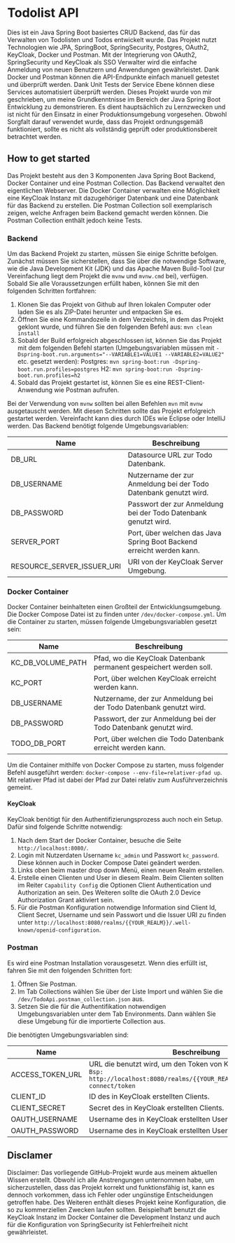 # Todolist API

Dies ist ein Java Spring Boot basiertes CRUD Backend, das für das Verwalten von Todolisten und Todos entwickelt wurde. Das Projekt nutzt Technologien wie JPA, SpringBoot, SpringSecurity, Postgres, OAuth2, KeyCloak, Docker und Postman. Mit der Integrierung von OAuth2, SpringSecurity und KeyCloak als SSO Verwalter wird die einfache Anmeldung von neuen Benutzern und Anwendungen gewährleistet. Dank Docker und Postman können die API-Endpunkte einfach manuell getestet und überprüft werden. Dank Unit Tests der Service Ebene können diese Services automatisiert überprüft werden.
Dieses Projekt wurde von mir geschrieben, um meine Grundkenntnisse im Bereich der Java Spring Boot Entwicklung zu demonstrieren. Es dient hauptsächlich zu Lernzwecken und ist nicht für den Einsatz in einer Produktionsumgebung vorgesehen. Obwohl Sorgfalt darauf verwendet wurde, dass das Projekt ordnungsgemäß funktioniert, sollte es nicht als vollständig geprüft oder produktionsbereit betrachtet werden.

## How to get started

Das Projekt besteht aus den 3 Komponenten Java Spring Boot Backend, Docker Container und eine Postman Collection. Das Backend verwaltet den eigentlichen Webserver. Die Docker Container verwalten eine Möglichkeit eine KeyCloak Instanz mit dazugehöriger Datenbank und eine Datenbank für das Backend zu erstellen. Die Postman Collection soll exemplarisch zeigen, welche Anfragen beim Backend  gemacht werden können. Die Postman Collection enthält jedoch keine Tests.

### Backend

Um das Backend Projekt zu starten, müssen Sie einige Schritte befolgen. Zunächst müssen Sie sicherstellen, dass Sie über die notwendige Software, wie die Java Development Kit (JDK) und das Apache Maven Build-Tool (zur Vereinfachung liegt dem Projekt die `mvnw` und `mvnw.cmd` bei), verfügen. Sobald Sie alle Voraussetzungen erfüllt haben, können Sie mit den folgenden Schritten fortfahren:

1. Klonen Sie das Projekt von Github auf Ihren lokalen Computer oder laden Sie es als ZIP-Datei herunter und entpacken Sie es.
2. Öffnen Sie eine Kommandozeile in dem Verzeichnis, in dem das Projekt geklont wurde, und führen Sie den folgenden Befehl aus: `mvn clean install`
3. Sobald der Build erfolgreich abgeschlossen ist, können Sie das Projekt mit dem folgenden Befehl starten (Umgebungsvariablen müssen mit `-Dspring-boot.run.arguments="--VARIABLE1=VALUE1 --VARIABLE2=VALUE2"` etc. gesetzt werden): Postgres: `mvn spring-boot:run -Dspring-boot.run.profiles=postgres` H2: `mvn spring-boot:run -Dspring-boot.run.profiles=h2`
4. Sobald das Projekt gestartet ist, können Sie es eine REST-Client-Anwendung wie Postman aufrufen.

Bei der Verwendung von `mvnw` sollten bei allen Befehlen `mvn` mit `mvnw` ausgetauscht werden. Mit diesen Schritten sollte das Projekt erfolgreich gestartet werden. Vereinfacht kann dies durch IDEs wie Eclipse oder IntelliJ werden.
Das Backend benötigt folgende Umgebungsvariablen:

| Name                       | Beschreibung                                                          |
|----------------------------|-----------------------------------------------------------------------|
| DB_URL                     | Datasource URL zur Todo Datenbank.                                    |
| DB_USERNAME                | Nutzername der zur Anmeldung bei der Todo Datenbank genutzt wird.     |
| DB_PASSWORD                | Passwort der zur Anmeldung bei der Todo Datenbank genutzt wird.       |
| SERVER_PORT                | Port, über welchen das Java Spring Boot Backend erreicht werden kann. |
| RESOURCE_SERVER_ISSUER_URI | URI von der KeyCloak Server Umgebung.                                 |

### Docker Container

Docker Container beinhalteten einen Großteil der Entwicklungsumgebung. Die Docker Compose Datei ist zu finden unter `/dev/docker-compose.yml`. Um die Container zu starten, müssen folgende Umgebungsvariablen gesetzt sein:

| Name              | Beschreibung                                                       |
|-------------------|--------------------------------------------------------------------|
| KC_DB_VOLUME_PATH | Pfad, wo die KeyCloak Datenbank permanent gespeichert werden soll. |
| KC_PORT           | Port, über welchen KeyCloak erreicht werden kann.                  |
| DB_USERNAME       | Nutzername, der zur Anmeldung bei der Todo Datenbank genutzt wird. |
| DB_PASSWORD       | Passwort, der zur Anmeldung bei der Todo Datenbank genutzt wird.   |
| TODO_DB_PORT      | Port, über welchen die Todo Datenbank erreicht werden kann.        |

Um die Container mithilfe von Docker Compose zu starten, muss folgender Befehl ausgeführt werden: `docker-compose --env-file=relativer-pfad up`. Mit relativer Pfad ist dabei der Pfad zur Datei relativ zum Ausführverzeichnis gemeint.

#### KeyCloak

KeyCloak benötigt für den Authentifizierungsprozess auch noch ein Setup. Dafür sind folgende Schritte notwendig:
1. Nach dem Start der Docker Container, besuche die Seite `http://localhost:8080/`.
2. Login mit Nutzerdaten Username `kc_admin` und Passwort `kc_password`. Diese können auch in Docker Compose Datei geändert werden.
3. Links oben beim master drop down Menü, einen neuen Realm erstellen.
4. Erstelle einen Clienten und User in diesem Realm. Beim Clienten sollten im Reiter `Capability Config` die Optionen Client Authentication und Authorization an sein. Des Weiteren sollte die OAuth 2.0 Device Authorization Grant aktiviert sein.
5. Für die Postman Konfiguration notwendige Information sind Client Id, Client Secret, Username und sein Passwort und die Issuer URI zu finden unter `http://localhost:8080/realms/{{YOUR_REALM}}/.well-known/openid-configuration`.

### Postman

Es wird eine Postman Installation vorausgesetzt. Wenn dies erfüllt ist, fahren Sie mit den folgenden Schritten fort:

1. Öffnen Sie Postman.
2. Im Tab Collections wählen Sie über der Liste Import und wählen Sie die `/dev/TodoApi.postman_collection.json` aus.
3. Setzen Sie die für die Authentifikation notwendigen Umgebungsvariablen unter dem Tab Environments. Dann wählen Sie diese Umgebung für die importierte Collection aus.

Die benötigten Umgebungsvariablen sind:

| Name             | Beschreibung                                                                                                                                 |
|------------------|----------------------------------------------------------------------------------------------------------------------------------------------|
| ACCESS_TOKEN_URL | URL die benutzt wird, um den Token von KeyCloak anzufragen. `Bsp: http://localhost:8080/realms/{{YOUR_REALM}}/protocol/openid-connect/token` |
| CLIENT_ID        | ID des in KeyCloak erstellten Clients.                                                                                                       |
| CLIENT_SECRET    | Secret des in KeyCloak erstellten Clients.                                                                                                   |
| OAUTH_USERNAME   | Username des in KeyCloak erstellten Users.                                                                                                   |
| OAUTH_PASSWORD   | Username des in KeyCloak erstellten Users.                                                                                                   |

## Disclamer

Disclaimer: Das vorliegende GitHub-Projekt wurde aus meinem aktuellen Wissen erstellt. Obwohl ich alle Anstrengungen unternommen habe, um sicherzustellen, dass das Projekt korrekt und funktionsfähig ist, kann es dennoch vorkommen, dass ich Fehler oder ungünstige Entscheidungen getroffen habe. Des Weiteren enthält dieses Projekt keine Konfiguration, die so zu kommerziellen Zwecken laufen sollten. Beispielhaft benutzt die KeyCloak Instanz im Docker Container die Development Instanz und auch für die Konfiguration von SpringSecurity ist Fehlerfreiheit nicht gewährleistet. 